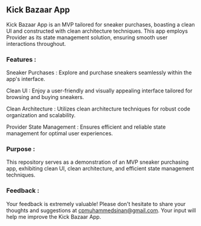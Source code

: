 ## Kick Bazaar App
Kick Bazaar App is an MVP tailored for sneaker purchases, boasting a clean UI and constructed with clean architecture techniques. This app employs Provider as its state management solution, ensuring smooth user interactions throughout.

### Features :

Sneaker Purchases : Explore and purchase sneakers seamlessly within the app's interface.

Clean UI : Enjoy a user-friendly and visually appealing interface tailored for browsing and buying sneakers.

Clean Architecture : Utilizes clean architecture techniques for robust code organization and scalability.

Provider State Management : Ensures efficient and reliable state management for optimal user experiences.

### Purpose :
This repository serves as a demonstration of an MVP sneaker purchasing app, exhibiting clean UI, clean architecture, and efficient state management techniques.

### Feedback :
Your feedback is extremely valuable! Please don't hesitate to share your thoughts and suggestions at cpmuhammedsinan@gmail.com. Your input will help me improve the Kick Bazaar App.
